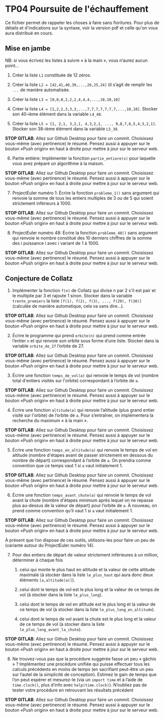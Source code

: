 TP04 Poursuite de l'échauffement
================================

Ce fichier permet de rappeler les choses à faire sans fioritures. Pour plus de détails et d'indications sur la syntaxe, voir la version pdf et celle qu'on vous aura distribué en cours.

Mise en jambe
-------------

NB: si vous écrivez les listes à suivre « à la main », vous n’aurez aucun point...

1.  Créer la liste `L1` constituée de 12 zéros.

2.  Créer la liste `L2 = [42,41,40,39,...,26,25,24]` (il s’agit de remplir les `...` de manière automatisée.

3.  Créer la liste `L3 = [0,0,0,2,2,2,4,4,4,...,10,10,10]`

4.  Créer la liste `L4 = [1,2,2,3,3,3,...,7,7,7,7,7,7,7,...,10,10]`. Stocker son 40-ième élément dans la variable `L4_40`.

5.  Créer la liste `L5 = [1, 2,1, 3,2,1, 4,3,2,1, ..., 9,8,7,6,5,4,3,2,1]`. Stocker son 38-ième élément dans la variable `L5_38`.

**STOP GITLAB**: Allez sur Github Desktop pour faire un commit. Choisissez vous-même (avec pertinence) le résumé. Pensez aussi à appuyer sur le bouton «Push origin» en haut à droite pour mettre à jour sur le serveur web.


6. Partie entière: Implémenter la fonction `partie_entiere(x)` pour laquelle vous avez préparé un algorithme à la maison.

**STOP GITLAB**: Allez sur Github Desktop pour faire un commit. Choisissez vous-même (avec pertinence) le résumé. Pensez aussi à appuyer sur le bouton «Push origin» en haut à droite pour mettre à jour sur le serveur web.

7. ProjectEuler numéro 1:   Écrire la fonction `probleme_1()` sans argument qui renvoie la somme de tous les entiers multiples de 3 _ou_ de 5 qui soient strictement inférieurs à 1000.

**STOP GITLAB**: Allez sur Github Desktop pour faire un commit. Choisissez vous-même (avec pertinence) le résumé. Pensez aussi à appuyer sur le bouton «Push origin» en haut à droite pour mettre à jour sur le serveur web.


8. ProjectEuler numéro 48:  Écrire la fonction `probleme_48()` sans argument qui renvoie le nombre constitué des 10 derniers chiffres de la somme des i puissance i avec i variant de 1 à 1000.

**STOP GITLAB**: Allez sur Github Desktop pour faire un commit. Choisissez vous-même (avec pertinence) le résumé. Pensez aussi à appuyer sur le bouton «Push origin» en haut à droite pour mettre à jour sur le serveur web.


Conjecture de Collatz
---------------------

1.  Implémenter la fonction `f(n)` de Collatz qui divise n par 2 s'il est pair et le multiplie par 3 et rajoute 1 sinon. Stocker dans la variable `trente_premiers` la liste `[f(1), f(2), f(3), ..., f(29), f(30)]` (calculée de manière automatique, cela va sans dire...).

**STOP GITLAB**: Allez sur Github Desktop pour faire un commit. Choisissez vous-même (avec pertinence) le résumé. Pensez aussi à appuyer sur le bouton «Push origin» en haut à droite pour mettre à jour sur le serveur web.


2.  Écrire le programme qui prend `orbite(n)` qui prend comme entrée l’entier `n` et qui renvoie son orbite sous forme d’une liste. Stocker dans la variable `orbite_de_27` l’orbite de 27.

**STOP GITLAB**: Allez sur Github Desktop pour faire un commit. Choisissez vous-même (avec pertinence) le résumé. Pensez aussi à appuyer sur le bouton «Push origin» en haut à droite pour mettre à jour sur le serveur web.


3.  Écrire une fonction `temps_de_vol(a)` qui renvoie le temps de vol (nombre total d'entiers visités sur l'orbite) correspondant à l’orbite de `a`.

**STOP GITLAB**: Allez sur Github Desktop pour faire un commit. Choisissez vous-même (avec pertinence) le résumé. Pensez aussi à appuyer sur le bouton «Push origin» en haut à droite pour mettre à jour sur le serveur web.


4.  Écrire une fonction `altitude(a)` qui renvoie l’altitude (plus grand entier visité sur l'orbite) de l’orbite de `a`. Pour s’entraîner, on implémentera la recherche du maximum « à la main ».

**STOP GITLAB**: Allez sur Github Desktop pour faire un commit. Choisissez vous-même (avec pertinence) le résumé. Pensez aussi à appuyer sur le bouton «Push origin» en haut à droite pour mettre à jour sur le serveur web.


5.  Écrire une fonction `temps_en_altitude(a)` qui renvoie le temps de vol en altitude (nombre d'étapes avant de passer strictement en dessous du nombre de départ) correspondant à l’orbite de `a`. On prendra comme convention que ce temps vaut 1 si `a` vaut initialement $1$.

**STOP GITLAB**: Allez sur Github Desktop pour faire un commit. Choisissez vous-même (avec pertinence) le résumé. Pensez aussi à appuyer sur le bouton «Push origin» en haut à droite pour mettre à jour sur le serveur web.


6.  Écrire une fonction `temps_avant_chute(a)` qui renvoie le temps de vol avant la chute (nombre d'étapes minimum après lequel on ne repasse plus au-dessus de la valeur de départ) pour l’orbite de `a`. À nouveau, on prend comme convention qu’il vaut 1 si `a` vaut initialement 1.

**STOP GITLAB**: Allez sur Github Desktop pour faire un commit. Choisissez vous-même (avec pertinence) le résumé. Pensez aussi à appuyer sur le bouton «Push origin» en haut à droite pour mettre à jour sur le serveur web.


À présent que l’on dispose de ces outils, utilisons-les pour faire un
peu de (variante autour du ProjectEuler numéro 14).

7.  Pour des entiers de départ de valeur strictement inférieures à un
    million, déterminer à chaque fois

    1.  celui qui monte le plus haut en altitude et la valeur de cette altitude maximale (à stocker dans la liste `le_plus_haut` qui aura donc deux éléments `[a,altitude(a)]`).

    2.  celui dont le temps de vol est le plus long et la valeur de ce
        temps de vol (à stocker dans la liste `le_plus_long`).

    3.  celui dont le temps de vol en altitude est le plus long et la
        valeur de ce temps de vol (à stocker dans la liste `le_plus_long_en_altitude`).

    4.  celui dont le temps de vol avant la chute est le plus long et la
        valeur de ce temps de vol (à stocker dans la liste `le_plus_long_avant_la_chute`).

**STOP GITLAB**: Allez sur Github Desktop pour faire un commit. Choisissez vous-même (avec pertinence) le résumé. Pensez aussi à appuyer sur le bouton «Push origin» en haut à droite pour mettre à jour sur le serveur web.


8.  Ne trouvez-vous pas que la procédure suggérée fasse un peu « gâchis » ?
    Implémentez une procédure unifiée qui puisse effectuer tous les calculs précédents en moins de temps (en sacrifiant peut-être un peu sur l’autel de la simplicité de conception). Estimez le gain de temps que l’on peut espérer et mesurez-le (via un `import time` et à l’aide de `time.clock()`, plus d’info avec `help(time.clock)`). N’oubliez pas de tester votre procédure en retrouvant les résultats précédent

**STOP GITLAB**: Allez sur Github Desktop pour faire un commit. Choisissez vous-même (avec pertinence) le résumé. Pensez aussi à appuyer sur le bouton «Push origin» en haut à droite pour mettre à jour sur le serveur web.

